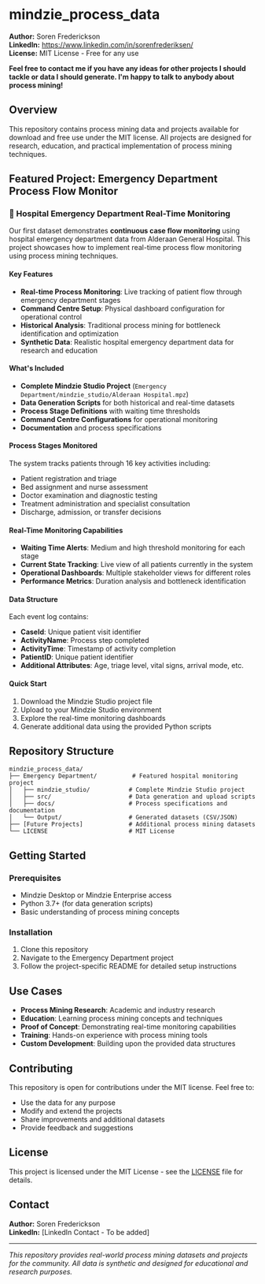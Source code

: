 # mindzie_process_data

**Author:** Soren Frederickson  
**LinkedIn:** https://www.linkedin.com/in/sorenfrederiksen/  
**License:** MIT License - Free for any use

**Feel free to contact me if you have any ideas for other projects I should tackle or data I should generate. I'm happy to talk to anybody about process mining!**

## Overview

This repository contains process mining data and projects available for download and free use under the MIT license. All projects are designed for research, education, and practical implementation of process mining techniques.

## Featured Project: Emergency Department Process Flow Monitor

### 🏥 Hospital Emergency Department Real-Time Monitoring

Our first dataset demonstrates **continuous case flow monitoring** using hospital emergency department data from Alderaan General Hospital. This project showcases how to implement real-time process flow monitoring using process mining techniques.

#### Key Features

- **Real-time Process Monitoring**: Live tracking of patient flow through emergency department stages
- **Command Centre Setup**: Physical dashboard configuration for operational control
- **Historical Analysis**: Traditional process mining for bottleneck identification and optimization
- **Synthetic Data**: Realistic hospital emergency department data for research and education

#### What's Included

- **Complete Mindzie Studio Project** (`Emergency Department/mindzie_studio/Alderaan Hospital.mpz`)
- **Data Generation Scripts** for both historical and real-time datasets
- **Process Stage Definitions** with waiting time thresholds
- **Command Centre Configurations** for operational monitoring
- **Documentation** and process specifications

#### Process Stages Monitored

The system tracks patients through 16 key activities including:
- Patient registration and triage
- Bed assignment and nurse assessment
- Doctor examination and diagnostic testing
- Treatment administration and specialist consultation
- Discharge, admission, or transfer decisions

#### Real-Time Monitoring Capabilities

- **Waiting Time Alerts**: Medium and high threshold monitoring for each stage
- **Current State Tracking**: Live view of all patients currently in the system
- **Operational Dashboards**: Multiple stakeholder views for different roles
- **Performance Metrics**: Duration analysis and bottleneck identification

#### Data Structure

Each event log contains:
- **CaseId**: Unique patient visit identifier
- **ActivityName**: Process step completed
- **ActivityTime**: Timestamp of activity completion
- **PatientID**: Unique patient identifier
- **Additional Attributes**: Age, triage level, vital signs, arrival mode, etc.

#### Quick Start

1. Download the Mindzie Studio project file
2. Upload to your Mindzie Studio environment
3. Explore the real-time monitoring dashboards
4. Generate additional data using the provided Python scripts

## Repository Structure

```
mindzie_process_data/
├── Emergency Department/          # Featured hospital monitoring project
│   ├── mindzie_studio/           # Complete Mindzie Studio project
│   ├── src/                      # Data generation and upload scripts
│   ├── docs/                     # Process specifications and documentation
│   └── Output/                   # Generated datasets (CSV/JSON)
├── [Future Projects]             # Additional process mining datasets
└── LICENSE                       # MIT License
```

## Getting Started

### Prerequisites

- Mindzie Desktop or Mindzie Enterprise access
- Python 3.7+ (for data generation scripts)
- Basic understanding of process mining concepts

### Installation

1. Clone this repository
2. Navigate to the Emergency Department project
3. Follow the project-specific README for detailed setup instructions

## Use Cases

- **Process Mining Research**: Academic and industry research
- **Education**: Learning process mining concepts and techniques
- **Proof of Concept**: Demonstrating real-time monitoring capabilities
- **Training**: Hands-on experience with process mining tools
- **Custom Development**: Building upon the provided data structures

## Contributing

This repository is open for contributions under the MIT license. Feel free to:
- Use the data for any purpose
- Modify and extend the projects
- Share improvements and additional datasets
- Provide feedback and suggestions

## License

This project is licensed under the MIT License - see the [LICENSE](LICENSE) file for details.

## Contact

**Author:** Soren Frederickson  
**LinkedIn:** [LinkedIn Contact - To be added]

---

*This repository provides real-world process mining datasets and projects for the community. All data is synthetic and designed for educational and research purposes.*